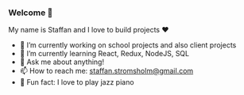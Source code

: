 ### Welcome 👋

My name is Staffan and I love to build projects ❤️

- 🔭 I’m currently working on school projects and also client projects
- 🌱 I’m currently learning React, Redux, NodeJS, SQL
- 💬 Ask me about anything!
- 📫 How to reach me: staffan.stromsholm@gmail.com
- 🎹 Fun fact: I love to play jazz piano
